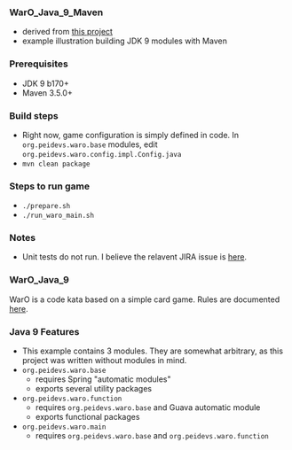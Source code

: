 ### WarO_Java_9_Maven

* derived from [this project](https://github.com/cfdobber/maven-java9-jigsaw)
* example illustration building JDK 9 modules with Maven

### Prerequisites

* JDK 9 b170+
* Maven 3.5.0+

### Build steps

* Right now, game configuration is simply defined in code. In `org.peidevs.waro.base` modules, edit `org.peidevs.waro.config.impl.Config.java`
* `mvn clean package`

### Steps to run game

* `./prepare.sh`
* `./run_waro_main.sh`

### Notes

* Unit tests do not run. I believe the relavent JIRA issue is [here](https://issues.apache.org/jira/projects/MCOMPILER/issues/MCOMPILER-294?filter=allopenissues).

### WarO_Java_9

WarO is a code kata based on a simple card game. Rules are documented [here](https://github.com/peidevs/WarO_Java/blob/master/Rules.md).

### Java 9 Features 

* This example contains 3 modules. They are somewhat arbitrary, as this project was
written without modules in mind.
* `org.peidevs.waro.base`
    * requires Spring "automatic modules"
    * exports several utility packages
* `org.peidevs.waro.function`
    * requires `org.peidevs.waro.base` and Guava automatic module
    * exports functional packages 
* `org.peidevs.waro.main`
    * requires `org.peidevs.waro.base` and `org.peidevs.waro.function`
